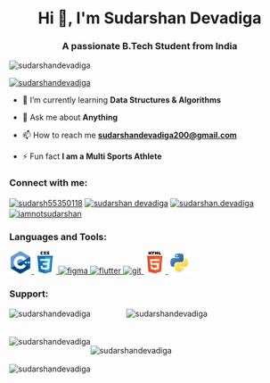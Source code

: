 <h1 align="center">Hi 👋, I'm Sudarshan Devadiga</h1>
<h3 align="center">A passionate B.Tech Student from India</h3>

<p align="left"> <img src="https://komarev.com/ghpvc/?username=sudarshandevadiga&label=Profile%20views&color=0e75b6&style=flat" alt="sudarshandevadiga" /> </p>

<p align="left"> <a href="https://github.com/ryo-ma/github-profile-trophy"><img src="https://github-profile-trophy.vercel.app/?username=sudarshandevadiga" alt="sudarshandevadiga" /></a> </p>

- 🌱 I’m currently learning **Data Structures & Algorithms**

- 💬 Ask me about **Anything**

- 📫 How to reach me **sudarshandevadiga200@gmail.com**

- ⚡ Fun fact **I am a Multi Sports Athlete**

<h3 align="left">Connect with me:</h3>
<p align="left">
<a href="https://twitter.com/sudarsh55350118" target="blank"><img align="center" src="https://raw.githubusercontent.com/rahuldkjain/github-profile-readme-generator/master/src/images/icons/Social/twitter.svg" alt="sudarsh55350118" height="30" width="40" /></a>
<a href="https://linkedin.com/in/sudarshan-devadiga" target="blank"><img align="center" src="https://raw.githubusercontent.com/rahuldkjain/github-profile-readme-generator/master/src/images/icons/Social/linked-in-alt.svg" alt="sudarshan devadiga" height="30" width="40" /></a>
<a href="https://instagram.com/sudarshan.devadiga" target="blank"><img align="center" src="https://raw.githubusercontent.com/rahuldkjain/github-profile-readme-generator/master/src/images/icons/Social/instagram.svg" alt="sudarshan.devadiga" height="30" width="40" /></a>
<a href="https://youtube.com/@iamnotsudarshan?si=nQ27zA46fV6VJpEM" target="blank"><img align="center" src="https://raw.githubusercontent.com/rahuldkjain/github-profile-readme-generator/master/src/images/icons/Social/youtube.svg" alt="iamnotsudarshan" height="30" width="40" /></a>
</p>

<h3 align="left">Languages and Tools:</h3>
<p align="left"> <a href="https://www.w3schools.com/cpp/" target="_blank" rel="noreferrer"> <img src="https://raw.githubusercontent.com/devicons/devicon/master/icons/cplusplus/cplusplus-original.svg" alt="cplusplus" width="40" height="40"/> </a> <a href="https://www.w3schools.com/css/" target="_blank" rel="noreferrer"> <img src="https://raw.githubusercontent.com/devicons/devicon/master/icons/css3/css3-original-wordmark.svg" alt="css3" width="40" height="40"/> </a> <a href="https://www.figma.com/" target="_blank" rel="noreferrer"> <img src="https://www.vectorlogo.zone/logos/figma/figma-icon.svg" alt="figma" width="40" height="40"/> </a> <a href="https://flutter.dev" target="_blank" rel="noreferrer"> <img src="https://www.vectorlogo.zone/logos/flutterio/flutterio-icon.svg" alt="flutter" width="40" height="40"/> </a> <a href="https://git-scm.com/" target="_blank" rel="noreferrer"> <img src="https://www.vectorlogo.zone/logos/git-scm/git-scm-icon.svg" alt="git" width="40" height="40"/> </a> <a href="https://www.w3.org/html/" target="_blank" rel="noreferrer"> <img src="https://raw.githubusercontent.com/devicons/devicon/master/icons/html5/html5-original-wordmark.svg" alt="html5" width="40" height="40"/> </a> <a href="https://www.python.org" target="_blank" rel="noreferrer"> <img src="https://raw.githubusercontent.com/devicons/devicon/master/icons/python/python-original.svg" alt="python" width="40" height="40"/> </a> </p>

<h3 align="left">Support:</h3>
<p><a href="https://www.buymeacoffee.com/sudarshandevadiga"> <img align="left" src="https://cdn.buymeacoffee.com/buttons/v2/default-yellow.png" height="50" width="210" alt="sudarshandevadiga" /></a><a href="https://ko-fi.com/sudarshandevadiga"> <img align="left" src="https://cdn.ko-fi.com/cdn/kofi3.png?v=3" height="50" width="210" alt="sudarshandevadiga" /></a></p><br><br>

<p><img align="left" src="https://github-readme-stats.vercel.app/api/top-langs?username=sudarshandevadiga&show_icons=true&locale=en&layout=compact" alt="sudarshandevadiga" /></p>

<p>&nbsp;<img align="center" src="https://github-readme-stats.vercel.app/api?username=sudarshandevadiga&show_icons=true&locale=en" alt="sudarshandevadiga" /></p>

<p><img align="center" src="https://github-readme-streak-stats.herokuapp.com/?user=sudarshandevadiga&" alt="sudarshandevadiga" /></p>
